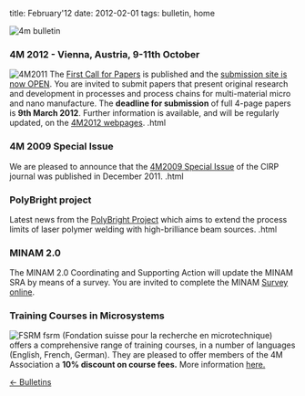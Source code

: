 title: February'12
date: 2012-02-01 
tags: bulletin, home


![4m bulletin](/images/4mbulletin168.png)

<!--break-->
### 4M 2012 - Vienna, Austria, 9-11th October


![4M2011](/images/4m-2012_100.png)
The [First Call for Papers](/conference/2012/Call-Papers-4M2012) is published and the [submission site is now OPEN](/content/Submission-Guidelines/Submission-Guidelines.html). You are invited to submit papers that present original research and development in processes and process chains for multi-material micro and nano manufacture.  The **deadline for submission** of full 4-page papers is **9th March 2012**. Further information is available, and will be regularly updated, on the [4M2012 webpages](/conference/2012). .html
  
### 4M 2009 Special Issue

We are pleased to announce that the [4M2009 Special Issue](/content/Special-Issue-4M2009/Special-Issue-4M2009.html) of the CIRP journal was published in December 2011.   .html
 
### PolyBright project

Latest news from the [PolyBright Project](/content/PolyBright-update/PolyBright-update.html) which aims to extend the process limits of laser polymer welding with high-brilliance beam sources.  .html

### MINAM 2.0

The MINAM 2.0 Coordinating and Supporting Action will update the MINAM SRA by means of a survey. You are invited to complete the MINAM [Survey online](/content/MINAM-Survey/MINAM-Survey.html).

### Training Courses in Microsystems

![FSRM](/images/fsrm_logo_web.gif)
fsrm (Fondation suisse pour la recherche en microtechnique) offers a comprehensive range of training courses, in a number of languages (English, French, German). They are pleased to offer members of the 4M Association a <b>10% discount on course fees.</b> More information [here.](/content/fsrm-training-courses/fsrm-training-courses.html)

[&larr; Bulletins](/bulletin/index.html)
